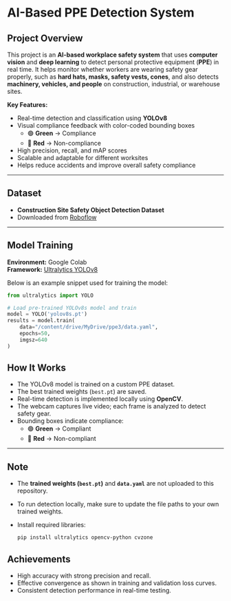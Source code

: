 #  AI-Based PPE Detection System

##  Project Overview

This project is an **AI-based workplace safety system** that uses **computer vision** and **deep learning** to detect personal protective equipment (**PPE**) in real time. It helps monitor whether workers are wearing safety gear properly, such as **hard hats, masks, safety vests, cones**, and also detects **machinery, vehicles, and people** on construction, industrial, or warehouse sites.

**Key Features:**
- Real-time detection and classification using **YOLOv8**
- Visual compliance feedback with color-coded bounding boxes  
  - 🟢 **Green** → Compliance  
  - 🔴 **Red** → Non-compliance
- High precision, recall, and mAP scores
- Scalable and adaptable for different worksites
- Helps reduce accidents and improve overall safety compliance

---

##  Dataset

- **Construction Site Safety Object Detection Dataset**
- Downloaded from [Roboflow](https://roboflow.com/)

---

##  Model Training

**Environment:** Google Colab  
**Framework:** [Ultralytics YOLOv8](https://docs.ultralytics.com/)

Below is an example snippet used for training the model:

```python
from ultralytics import YOLO

# Load pre-trained YOLOv8s model and train
model = YOLO('yolov8s.pt')
results = model.train(
    data="/content/drive/MyDrive/ppe3/data.yaml",
    epochs=50,
    imgsz=640
)
```
##  How It Works

- The YOLOv8 model is trained on a custom PPE dataset.
- The best trained weights (`best.pt`) are saved.
- Real-time detection is implemented locally using **OpenCV**.
- The webcam captures live video; each frame is analyzed to detect safety gear.
- Bounding boxes indicate compliance:
  - 🟢 **Green** → Compliant
  - 🔴 **Red** → Non-compliant

---

##  Note

- The **trained weights (`best.pt`)** and **`data.yaml`** are not uploaded to this repository.
- To run detection locally, make sure to update the file paths to your own trained weights.
- Install required libraries:

  ```bash
  pip install ultralytics opencv-python cvzone
  ```
## Achievements

- High accuracy with strong precision and recall.
- Effective convergence as shown in training and validation loss curves.
- Consistent detection performance in real-time testing.
